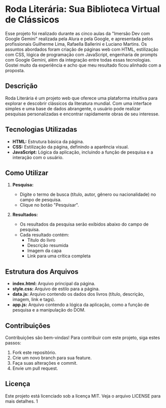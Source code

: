 # Roda Literária: Sua Biblioteca Virtual de Clássicos

Esse projeto foi realizado durante as cinco aulas da "Imersão Dev com Google Gemini" realizada pela Alura e pela Google, e apresentada pelos profissionais Guilherme Lima, Rafaella Ballerini e Luciano Martins. Os assuntos abordados foram criação de páginas web com HTML, estilização com CSS, lógica de programação com JavaScript, engenharia de prompts com Google Gemini, além da integração entre todas essas tecnologias. Gostei muito da experiência e acho que meu resultado ficou alinhado com a proposta.

## Descrição
Roda Literária é um projeto web que oferece uma plataforma intuitiva para explorar e descobrir clássicos da literatura mundial. Com uma interface simples e uma base de dados abrangente, o usuário pode realizar pesquisas personalizadas e encontrar rapidamente obras de seu interesse.

## Tecnologias Utilizadas
* **HTML:** Estrutura básica da página.
* **CSS:** Estilização da página, definindo a aparência visual.
* **JavaScript:** Lógica da aplicação, incluindo a função de pesquisa e a interação com o usuário.

## Como Utilizar
1. **Pesquisa:**
   * Digite o termo de busca (título, autor, gênero ou nacionalidade) no campo de pesquisa.
   * Clique no botão "Pesquisar".

2. **Resultados:**
   * Os resultados da pesquisa serão exibidos abaixo do campo de pesquisa.
   * Cada resultado contém:
     * Título do livro
     * Descrição resumida
     * Imagem da capa
     * Link para uma crítica completa

## Estrutura dos Arquivos
* **index.html:** Arquivo principal da página.
* **style.css:** Arquivo de estilo para a página.
* **data.js:** Arquivo contendo os dados dos livros (título, descrição, imagem, link e tags).
* **app.js:** Arquivo contendo a lógica da aplicação, como a função de pesquisa e a manipulação do DOM.

## Contribuições
Contribuições são bem-vindas! Para contribuir com este projeto, siga estes passos:
1. Fork este repositório.
2. Crie um novo branch para sua feature.
3. Faça suas alterações e commit.
4. Envie um pull request.

## Licença
Este projeto está licenciado sob a licença MIT. Veja o arquivo LICENSE para mais detalhes. 1
